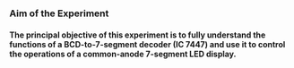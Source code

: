 
### Aim of the Experiment

#### The principal objective of this experiment is to fully understand the functions of a BCD-to-7-segment decoder (IC 7447) and use it to control the operations of a common-anode 7-segment LED display.